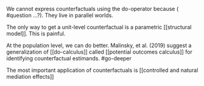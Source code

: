 We cannot express counterfactuals using the do-operator because ( #question ...?). They live in parallel worlds.

The only way to get a unit-level counterfactual is a parametric [[structural model]]. This is painful.

At the population level, we can do better. Malinsky, et al. (2019) suggest a generalization of [[do-calculus]] called [[potential outcomes  calculus]] for identifying counterfactual estimands.
#go-deeper 

The most important application of counterfactuals is [[controlled and natural mediation effects]]